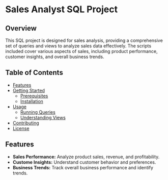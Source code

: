 # Sales Analyst SQL Project

## Overview

This SQL project is designed for sales analysis, providing a comprehensive set of queries and views to analyze sales data effectively. The scripts included cover various aspects of sales, including product performance, customer insights, and overall business trends.

## Table of Contents

- [Features](#features)
- [Getting Started](#getting-started)
  - [Prerequisites](#prerequisites)
  - [Installation](#installation)
- [Usage](#usage)
  - [Running Queries](#running-queries)
  - [Understanding Views](#understanding-views)
- [Contributing](#contributing)
- [License](#license)

## Features

- **Sales Performance:** Analyze product sales, revenue, and profitability.
- **Custome Insights:** Understand customer behavior and preferences.
- **Business Trends:** Track overall business performance and identify trends.
